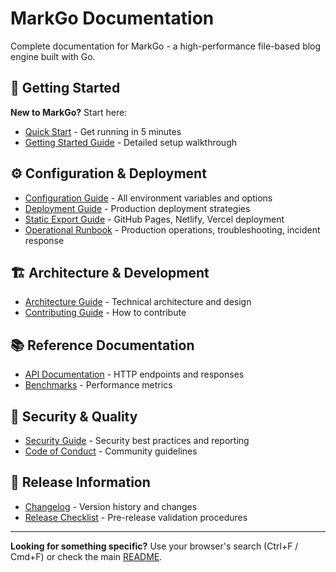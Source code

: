 # MarkGo Documentation

Complete documentation for MarkGo - a high-performance file-based blog engine built with Go.

## 📖 Getting Started

**New to MarkGo?** Start here:

- [Quick Start](../README.md#quick-start) - Get running in 5 minutes
- [Getting Started Guide](GETTING-STARTED.md) - Detailed setup walkthrough

## ⚙️ Configuration & Deployment

- [Configuration Guide](configuration.md) - All environment variables and options
- [Deployment Guide](deployment.md) - Production deployment strategies
- [Static Export Guide](static-export.md) - GitHub Pages, Netlify, Vercel deployment
- [Operational Runbook](RUNBOOK.md) - Production operations, troubleshooting, incident response

## 🏗️ Architecture & Development

- [Architecture Guide](architecture.md) - Technical architecture and design
- [Contributing Guide](../CONTRIBUTING.md) - How to contribute

## 📚 Reference Documentation

- [API Documentation](API.md) - HTTP endpoints and responses
- [Benchmarks](../BENCHMARKS.md) - Performance metrics

## 🔐 Security & Quality

- [Security Guide](../SECURITY.md) - Security best practices and reporting
- [Code of Conduct](../CODE_OF_CONDUCT.md) - Community guidelines

## 📝 Release Information

- [Changelog](../CHANGELOG.md) - Version history and changes
- [Release Checklist](../.github/RELEASE_CHECKLIST.md) - Pre-release validation procedures

---

**Looking for something specific?** Use your browser's search (Ctrl+F / Cmd+F) or check the main [README](../README.md).
